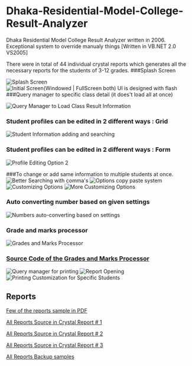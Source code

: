 # Dhaka-Residential-Model-College-Result-Analyzer
Dhaka Residential Model College Result Analyzer written in 2006. Exceptional system to override manualy things [Written in VB.NET 2.0 VS2005]

There were in total of 44 individual crystal reports which generates all the necessary reports for the students of 3-12 grades.
###Splash Screen


![Splash Screen](https://github.com/aukgit/Old-Work-Images/blob/master/Software%20Design/DRMC%20Result%20Analyzer%20%5BYear%202006%20Q2%20Deployment%5D/LOGO.JPG?raw=true)
![Initial Screen(Windowed | FullScreen both) UI is designed with flash](https://github.com/aukgit/Old-Work-Images/blob/master/Software%20Design/DRMC%20Result%20Analyzer%20%5BYear%202006%20Q2%20Deployment%5D/LOGO3.JPG?raw=true)
###Query manager to specific class detail (it does't load all at once)

![Query Manager to Load Class Result Information](https://github.com/aukgit/Old-Work-Images/blob/master/Software%20Design/DRMC%20Result%20Analyzer%20%5BYear%202006%20Q2%20Deployment%5D/information%20query%20manager.JPG?raw=true)

### Student profiles can be edited in 2 different ways : Grid
![Student Information adding and searching](https://github.com/aukgit/Old-Work-Images/blob/master/Software%20Design/DRMC%20Result%20Analyzer%20%5BYear%202006%20Q2%20Deployment%5D/flexible%20searhing%20system%20on%20grid%20view.JPG?raw=true)
### Student profiles can be edited in 2 different ways : Form

![Profile Editing Option 2](https://github.com/aukgit/Old-Work-Images/blob/master/Software%20Design/DRMC%20Result%20Analyzer%20%5BYear%202006%20Q2%20Deployment%5D/entry%20profile%20in%202%20diff%20ways.JPG?raw=true)

###To change or add same information to multiple students at once.
![Better Searching with comma's](https://github.com/aukgit/Old-Work-Images/blob/master/Software%20Design/DRMC%20Result%20Analyzer%20%5BYear%202006%20Q2%20Deployment%5D/input%20same%20information%20in%20flexible%20way.JPG?raw=true)
![Options copy paste system](https://github.com/aukgit/Old-Work-Images/blob/master/Software%20Design/DRMC%20Result%20Analyzer%20%5BYear%202006%20Q2%20Deployment%5D/average%20option.JPG?raw=true)
![Customizing Options](https://github.com/aukgit/Old-Work-Images/blob/master/Software%20Design/DRMC%20Result%20Analyzer%20%5BYear%202006%20Q2%20Deployment%5D/customized.JPG?raw=true)
![More Customizing Options](https://github.com/aukgit/Old-Work-Images/blob/master/Software%20Design/DRMC%20Result%20Analyzer%20%5BYear%202006%20Q2%20Deployment%5D/customiz_options.JPG?raw=true)

### Auto converting number based on given settings


![Numbers auto-converting based on settings](https://github.com/aukgit/Old-Work-Images/blob/master/Software%20Design/DRMC%20Result%20Analyzer%20%5BYear%202006%20Q2%20Deployment%5D/autoconvert.JPG?raw=true)
### Grade and marks processor

![Grades and Marks Processor](https://github.com/aukgit/Old-Work-Images/blob/master/Software%20Design/DRMC%20Result%20Analyzer%20%5BYear%202006%20Q2%20Deployment%5D/marks%20distrubution%20%20form(grading).JPG?raw=true)


### [Source Code of the Grades and Marks Processor](https://github.com/aukgit/Dhaka-Residential-Model-College-Result-Analyzer/blob/master/DRMC%20full%20Source%20Code/Drmc/Marks%20Division_3.vb "Source Code of the Grades and Marks Processor")



![Query manager for printing](https://github.com/aukgit/Old-Work-Images/blob/master/Software%20Design/DRMC%20Result%20Analyzer%20%5BYear%202006%20Q2%20Deployment%5D/results%20and%20other%20informations%20print%20query%20manager.JPG?raw=true)
![Report Opening](https://github.com/aukgit/Old-Work-Images/blob/master/Software%20Design/DRMC%20Result%20Analyzer%20%5BYear%202006%20Q2%20Deployment%5D/report_opening.JPG?raw=true)
![Printing Customization for Specific Students](https://github.com/aukgit/Old-Work-Images/blob/master/Software%20Design/DRMC%20Result%20Analyzer%20%5BYear%202006%20Q2%20Deployment%5D/whole%20information%20printing.JPG?raw=true)

## Reports
[Few of the reports sample in PDF](https://github.com/aukgit/Old-Work-Images/tree/master/Software%20Design/DRMC%20Result%20Analyzer%20(Crystal%20Reports%20Preview)%20%20%5BYear%202006%20Q2%20Deployment%5D "Few of the reports sample in PDF")


[All Reports Source in Crystal Report # 1](https://github.com/aukgit/Dhaka-Residential-Model-College-Result-Analyzer/tree/master/DRMC%20full%20Source%20Code/Drmc/OthersReports)


[All Reports Source in Crystal Report # 2](https://github.com/aukgit/Dhaka-Residential-Model-College-Result-Analyzer/tree/master/DRMC%20full%20Source%20Code/Drmc/SingleReports "All Reports Source in Crystal Report # 2")
 
[All Reports Source in Crystal Report # 3](https://github.com/aukgit/Dhaka-Residential-Model-College-Result-Analyzer/tree/master/DRMC%20full%20Source%20Code/Drmc/New%20Reports "All Reports Source in Crystal Report # 3")

[All Reports Backup samples](https://github.com/aukgit/Dhaka-Residential-Model-College-Result-Analyzer/tree/master/Crystal%20Reports%20Backup "All Reports Backup samples")